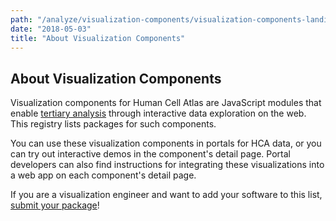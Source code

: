 ```yaml
---
path: "/analyze/visualization-components/visualization-components-landing"
date: "2018-05-03"
title: "About Visualization Components"
---
```


## About Visualization Components
Visualization components for Human Cell Atlas are JavaScript modules that enable [tertiary analysis](https://putalinkhere.com/what-is-tertiary-analysis) through interactive data exploration on the web.  This registry lists packages for such components.

You can use these visualization components in portals for HCA data, or you can try out interactive demos in the component's detail page.  Portal developers can also find instructions for integrating these visualizations into a web app on each component's detail page.

If you are a visualization engineer and want to add your software to this list, [submit your package](https://github.com/HumanCellAtlas/data-portal-content/issues/new/?with-visualization-component-package-submission-issue-template)!
